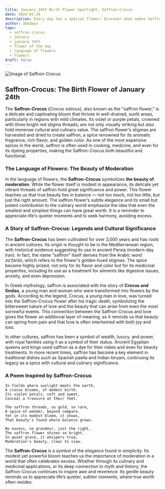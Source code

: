 ```yaml
---
title: January 24th Birth Flower Spotlight, Saffron-Crocus
date: 2024-01-24
description: Every day has a special flower! Discover what makes Saffron-Crocus unique as today’s birth flower and its symbolic meaning.
author: 365days
tags:
  - saffron-crocus
  - january
  - january 24th
  - flower of the day
  - language of flowers
  - flowers
draft: false
---
```


![Image of Saffron-Crocus](https://cdn.pixabay.com/photo/2019/02/28/16/54/krokus-4026324_1280.jpg#center)


## Saffron-Crocus: The Birth Flower of January 24th

The **Saffron-Crocus** (_Crocus sativus_), also known as the "saffron flower," is a delicate and captivating bloom that thrives in well-drained, sunlit areas, particularly in regions with mild climates. Its violet or purple petals, crowned with three bright red stigma threads, are not only visually striking but also hold immense cultural and culinary value. The saffron flower's stigmas are harvested and dried to create saffron, a spice renowned for its aromatic fragrance, rich flavor, and golden color. As one of the most expensive spices in the world, saffron is often used in cooking, medicine, and even for its dyeing properties, making the Saffron-Crocus both beautiful and functional.

### The Language of Flowers: The Beauty of Moderation

In the language of flowers, the **Saffron-Crocus** symbolizes **the beauty of moderation**. While the flower itself is modest in appearance, its delicate yet vibrant threads of saffron hold great significance and power. This flower teaches us that true beauty lies in balance — not too much, not too little, but just the right amount. The saffron flower’s subtle elegance and its small but potent contribution to the culinary world emphasize the idea that even the smallest and simplest things can have great worth. It is a reminder to appreciate life's quieter moments and to seek harmony, avoiding excess.

### A Story of Saffron-Crocus: Legends and Cultural Significance

The **Saffron-Crocus** has been cultivated for over 3,000 years and has roots in ancient cultures. Its origin is thought to be in the Mediterranean region, with historical evidence suggesting its use in ancient Persia (modern-day Iran). In fact, the name "saffron" itself derives from the Arabic word _za'farān_, which refers to the flower's golden-hued stigmas. The spice became highly prized, not only for its flavor and color but for its medicinal properties, including its use as a treatment for ailments like digestive issues, anxiety, and even depression.

In Greek mythology, saffron is associated with the story of **Crocus and Smilax**, a young man and woman who were transformed into flowers by the gods. According to the legend, Crocus, a young man in love, was turned into the Saffron-Crocus flower after his tragic death, symbolizing the bittersweet nature of love and the beauty that can arise from even the most sorrowful events. This connection between the Saffron-Crocus and love gives the flower an additional layer of meaning, as it reminds us that beauty can spring from pain and that love is often intertwined with both joy and loss.

In other cultures, saffron has been a symbol of wealth, luxury, and power, with royal families using it as a symbol of their status. Ancient Egyptian queens and kings used saffron as a dye for their robes and even for beauty treatments. In more recent times, saffron has become a key element in traditional dishes such as Spanish paella and Indian biryani, continuing its legacy as a spice with cultural and culinary significance.

### A Poem Inspired by Saffron-Crocus

```
In fields where sunlight meets the earth,  
A crocus blooms, of modest birth.  
Its violet petals, soft and sweet,  
Conceal a treasure at their feet.  

The saffron threads, so gold, so rare,  
A spice of wonder, beyond compare.  
Yet in its modest bloom, it shows,  
That beauty’s found where balance grows.  

No excess, no grandeur, just the right,  
The saffron flower shines so bright.  
In quiet grace, it whispers true,  
Moderation's beauty, clear to view.  
```

The **Saffron-Crocus** is a symbol of the elegance found in simplicity. Its modest yet powerful bloom teaches us the importance of moderation in a world that often celebrates excess. Whether through its culinary and medicinal applications, or its deep connection to myth and history, the Saffron-Crocus continues to inspire awe and reverence. Its gentle beauty reminds us to appreciate life’s quieter, subtler moments, where true worth often resides.